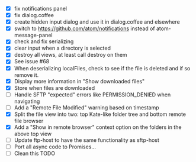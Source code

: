  - [x] fix notifications panel
 - [x] fix dialog.coffee
 - [x] create hidden input dialog and use it in dialog.coffee and elsewhere
 - [x] switch to https://github.com/atom/notifications instead of atom-message-panel
 - [x] check and fix serializing
 - [x] clear input when a directory is selected
 - [x] destroy all views, at least call destroy on them
 - [x] See issue #68
 - [x] When deserializing localFiles, check to see if the file is deleted and if so remove it.
 - [x] Display more information in "Show downloaded files"
 - [x] Store when files are downloaded
 - [ ] Handle SFTP "expected" errors like PERMISSION_DENIED when navigating
 - [ ] Add a "Remote File Modified" warning based on timestamp
 - [x] Split the file view into two: top Kate-like folder tree and bottom remote file browser
 - [x] Add a "Show in remote browser" context option on the folders in the above top view
 - [ ] Update ftp-host to have the same functionality as sftp-host
 - [ ] Port all async code to Promises... 
 - [ ] Clean this TODO
